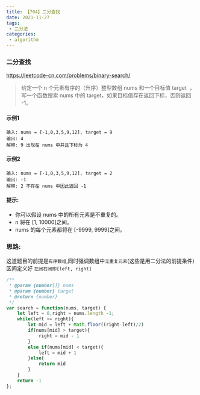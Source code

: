 ```yaml
---
title: 【704】二分查找
date: 2021-11-27
tags:
 - 二分法
categories: 
 - algorithm
---
```


### 二分查找
https://leetcode-cn.com/problems/binary-search/
> 给定一个 n 个元素有序的（升序）整型数组 nums 和一个目标值 target  ，写一个函数搜索 nums 中的 target，如果目标值存在返回下标，否则返回 -1。

#### 示例1
```
输入: nums = [-1,0,3,5,9,12], target = 9
输出: 4
解释: 9 出现在 nums 中并且下标为 4
```

#### 示例2
```
输入: nums = [-1,0,3,5,9,12], target = 2
输出: -1
解释: 2 不存在 nums 中因此返回 -1
```
#### 提示:
- 你可以假设 nums 中的所有元素是不重复的。
- n 将在 [1, 10000]之间。
- nums 的每个元素都将在 [-9999, 9999]之间。

### 思路: 
这道题目的前提是`有序数组`,同时强调数组中`无重复元素`(这些是用二分法的前提条件)
区间定义好 `左闭右闭即[left, right]`

``` js
/**
 * @param {number[]} nums
 * @param {number} target
 * @return {number}
 */
var search = function(nums, target) {
    let left = 0,right = nums.length -1;
    while(left <= right){
        let mid = left + Math.floor((right-left)/2)
        if(nums[mid] > target){
            right = mid - 1
        }
        else if(nums[mid] < target){
            left = mid + 1
        }else{
            return mid
        }
    }
    return -1
};
```